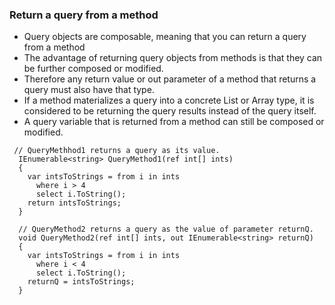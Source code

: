 ### Return a query from a method 
- Query objects are composable, meaning that you can return a query from a method
- The advantage of returning query objects from methods is that they can be further composed or modified. 
- Therefore any return value or out parameter of a method that returns a query must also have that type. 
- If a method materializes a query into a concrete List<T> or Array type, it is considered to be returning the query results instead of the query itself. 
- A query variable that is returned from a method can still be composed or modified.
```
 // QueryMethhod1 returns a query as its value.    
  IEnumerable<string> QueryMethod1(ref int[] ints)    
  {        
    var intsToStrings = from i in ints                           
      where i > 4                            
      select i.ToString();        
    return intsToStrings;    
  }
  
  // QueryMethod2 returns a query as the value of parameter returnQ.    
  void QueryMethod2(ref int[] ints, out IEnumerable<string> returnQ)    
  {        
    var intsToStrings = from i in ints                           
      where i < 4                            
      select i.ToString();        
    returnQ = intsToStrings;    
  }
```
